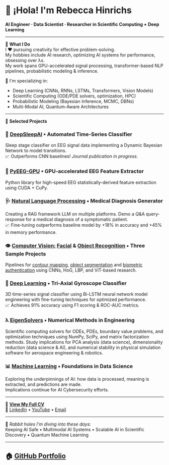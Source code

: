# 👋 ¡Hola! I'm Rebecca Hinrichs  
**AI Engineer · Data Scientist · Researcher in Scientific Computing + Deep Learning**

---

🎯 **What I Do**  
I ♥ pursuing creativity for effective problem-solving.  
My hobbies include AI research, optimizing AI systems for performance, obsessing over λs.  
My work spans GPU-accelerated signal processing, transformer-based NLP pipelines, probabilistic modeling & inference.

🔬 I'm specializing in:
- Deep Learning (CNNs, RNNs, LSTMs, Transformers, Vision Models)
- Scientific Computing (ODE/PDE solvers, optimization, HPC)
- Probabilistic Modeling (Bayesian Inference, MCMC, DBNs)
- Multi-Modal AI, Quantum-Aware Architectures

---

🚀 **Selected Projects**

### 🛌 [DeepSleepAI](https://github.com/rlhinrichs/deepsleepai) • Automated Time-Series Classifier
Sleep stage classifier on EEG signal data implementing a Dynamic Bayesian Network to model transitions.  
📈 Outperforms CNN baselines! <i>Journal publication in progress.</i>

### 🧠 [PyEEG-GPU](https://github.com/rlhinrichs/pyeeg-gpu) • GPU-accelerated EEG Feature Extractor
Python library for high-speed EEG statistically-derived feature extraction using CUDA + CuPy.

### 🩺 [Natural Language Processing](https://github.com/rlhinrichs/lang-learn) • Medical Diagnosis Generator
Creating a RAG framework LLM on multiple platforms. Demo a Q&A query-response for a medical diagnosis of a symptomatic patient.  
📈 Fine-tuning outperforms baseline model by +18% in accuracy and +45% in memory performance.

### 👁️ [Computer Vision:](https://github.com/rlhinrichs/edge-detection) [Facial](https://github.com/rlhinrichs/facial-recognition) & [Object Recognition](https://github.com/rlhinrichs/fingerprints) • Three Sample Projects
Pipelines for [contour mapping](https://github.com/rlhinrichs/facial-recognition), [object segmentation](https://github.com/rlhinrichs/edge-detection) and [biometric authentication](https://github.com/rlhinrichs/fingerprints) using CNNs, HoG, LBP, and ViT-based research.

### 🧊 [Deep Learning](https://github.com/neural-networks) • Tri-Axial Gyroscope Classifier
3D time-series signal classifier using Bi-LSTM neural network model engineering with fine-tuning techniques for optimized performance.  
📈 Achieves 91% accuracy using F1 scoring & ROC-AUC metrics.

### λ [EigenSolvers](https://github.com/rlhinrichs/numerical-methods) • Numerical Methods in Engineering
Scientific computing solvers for ODEs, PDEs, boundary value problems, and optimization techniques using NumPy, SciPy, and matrix factorization methods. Study implications for PCA analysis (data science), dimensionality reduction (data science & AI), and numerical stability in physical simulation software for aerospace engineering & robotics.

### 📊 [Machine Learning](https://github.com/rlhinrichs/data-science) • Foundations in Data Science
Exploring the underpinnings of AI: how data is processed, meaning is extracted, and predictions are made.  
Implications continue for AI Cybersecurity efforts.

---

📄 [**View My Full CV**](https://www.hinrichs.engineering/cv)  
🔗 [LinkedIn](https://linkedin.com/in/rhinrichs) • [YouTube](https://youtube.com/playlist?list=PL_f4fKU7wcDSbIwPEP4-SCwGlRuXG-uFb&si=AdRi3t3XgGBSxJPJ) • [Email](mailto:rebecca.leigh.hinrichs@gmail.com)

---

🧠 *Rabbit holes I'm diving into these days:*  
Keeping AI Safe • Multimodal AI Systems • Scalable AI in Scientific Discovery • Quantum Machine Learning

---

## 🏠 [GitHub Portfolio](https://github.com/rlhinrichs)
